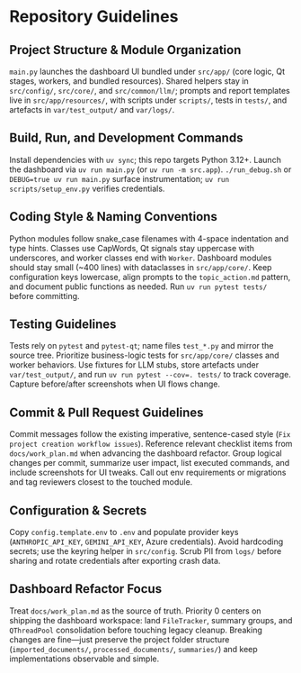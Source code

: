 # Repository Guidelines

## Project Structure & Module Organization
`main.py` launches the dashboard UI bundled under `src/app/` (core logic, Qt stages, workers, and bundled resources). Shared helpers stay in `src/config/`, `src/core/`, and `src/common/llm/`; prompts and report templates live in `src/app/resources/`, with scripts under `scripts/`, tests in `tests/`, and artefacts in `var/test_output/` and `var/logs/`.

## Build, Run, and Development Commands
Install dependencies with `uv sync`; this repo targets Python 3.12+. Launch the dashboard via `uv run main.py` (or `uv run -m src.app`). `./run_debug.sh` or `DEBUG=true uv run main.py` surface instrumentation; `uv run scripts/setup_env.py` verifies credentials.

## Coding Style & Naming Conventions
Python modules follow snake_case filenames with 4-space indentation and type hints. Classes use CapWords, Qt signals stay uppercase with underscores, and worker classes end with `Worker`. Dashboard modules should stay small (~400 lines) with dataclasses in `src/app/core/`. Keep configuration keys lowercase, align prompts to the `topic_action.md` pattern, and document public functions as needed. Run `uv run pytest tests/` before committing.

## Testing Guidelines
Tests rely on `pytest` and `pytest-qt`; name files `test_*.py` and mirror the source tree. Prioritize business-logic tests for `src/app/core/` classes and worker behaviors. Use fixtures for LLM stubs, store artefacts under `var/test_output/`, and run `uv run pytest --cov=. tests/` to track coverage. Capture before/after screenshots when UI flows change.

## Commit & Pull Request Guidelines
Commit messages follow the existing imperative, sentence-cased style (`Fix project creation workflow issues`). Reference relevant checklist items from `docs/work_plan.md` when advancing the dashboard refactor. Group logical changes per commit, summarize user impact, list executed commands, and include screenshots for UI tweaks. Call out env requirements or migrations and tag reviewers closest to the touched module.

## Configuration & Secrets
Copy `config.template.env` to `.env` and populate provider keys (`ANTHROPIC_API_KEY`, `GEMINI_API_KEY`, Azure credentials). Avoid hardcoding secrets; use the keyring helper in `src/config`. Scrub PII from `logs/` before sharing and rotate credentials after exporting crash data.

## Dashboard Refactor Focus
Treat `docs/work_plan.md` as the source of truth. Priority 0 centers on shipping the dashboard workspace: land `FileTracker`, summary groups, and `QThreadPool` consolidation before touching legacy cleanup. Breaking changes are fine—just preserve the project folder structure (`imported_documents/`, `processed_documents/`, `summaries/`) and keep implementations observable and simple.

